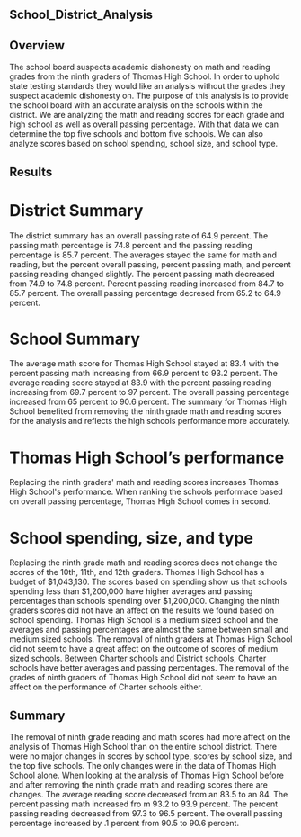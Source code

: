 ## School_District_Analysis

## Overview
The school board suspects academic dishonesty on math and reading grades from the ninth graders of Thomas High School. In order to uphold state testing standards they would like an analysis without the grades they suspect academic dishonesty on. The purpose of this analysis is to provide the school board with an accurate analysis on the schools within the district. We are analyzing the math and reading scores for each grade and high school as well as overall passing percentage. With that data we can determine the top five schools and bottom five schools. We can also analyze scores based on school spending, school size, and school type.

## Results
# District Summary
The district summary has an overall passing rate of 64.9 percent. The passing math percentage is 74.8 percent and the passing reading percentage is 85.7 percent. The averages stayed the same for math and reading, but the percent overall passing, percent passing math, and percent passing reading changed slightly. The percent passing math decreased from 74.9 to 74.8 percent. Percent passing reading increased from 84.7 to 85.7 percent. The overall passing percentage decresed from 65.2 to 64.9 percent. 

# School Summary
The average math score for Thomas High School stayed at 83.4 with the percent passing math increasing from 66.9 percent to 93.2 percent. The average reading score stayed at 83.9 with the percent passing reading increasing from 69.7 percent to 97 percent. The overall passing percentage increased from 65 percent to 90.6 percent. The summary for Thomas High School benefited from removing the ninth grade math and reading scores for the analysis and reflects the high schools performance more accurately.

# Thomas High School’s performance 
Replacing the ninth graders' math and reading scores increases Thomas High School's performance. When ranking the schools performace based on overall passing percentage, Thomas High School comes in second.

# School spending, size, and type
Replacing the ninth grade math and reading scores does not change the scores of the 10th, 11th, and 12th graders.
Thomas High School has a budget of $1,043,130. The scores based on spending show us that schools spending less than $1,200,000 have higher averages and passing     percentages than schools spending over $1,200,000. Changing the ninth graders scores did not have an affect on the results we found based on school spending.
Thomas High School is a medium sized school and the averages and passing percentages are almost the same between small and medium sized schools. The removal of ninth graders at Thomas High School did not seem to have a great affect on the outcome of scores of medium sized schools.
Between Charter schools and District schools, Charter schools have better averages and passing percentages. The removal of the grades of ninth graders of Thomas    High School did not seem to have an affect on the performance of Charter schools either.

## Summary
The removal of ninth grade reading and math scores had more affect on the analysis of Thomas High School than on the entire school district. There were no major changes in scores by school type, scores by school size, and the top five schools. The only changes were in the data of Thomas High School alone. When looking at the analysis of Thomas High School before and after removing the ninth grade math and reading scores there are changes. The average reading score decreased from an 83.5 to an 84. The percent passing math increased fro m 93.2 to 93.9 percent. The percent passing reading decreased from 97.3 to 96.5 percent. The overall passing percentage increased by .1 percent from 90.5 to 90.6 percent.

